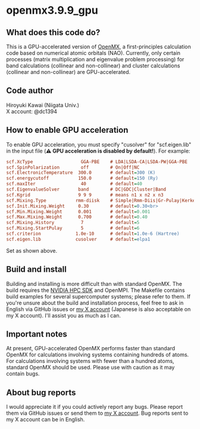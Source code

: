 # openmx3.9.9_gpu
## What does this code do?
This is a GPU-accelerated version of [OpenMX](https://www.openmx-square.org/), a first-principles calculation code based on numerical atomic orbitals (NAO). Currently, only certain processes (matrix multiplication and eigenvalue problem processing) for band calculations (collinear and non-collinear) and cluster calculations (collinear and non-collinear) are GPU-accelerated.

## Code author
Hiroyuki Kawai (Niigata Univ.)</br>
X account: @dc1394

## How to enable GPU acceleration
To enable GPU acceleration, you must specify "cusolver" for "scf.eigen.lib" in the input file (**:warning: GPU acceleration is disabled by default!**). For example:

```ini
scf.XcType                  GGA-PBE    # LDA|LSDA-CA|LSDA-PW|GGA-PBE
scf.SpinPolarization        off        # On|Off|NC
scf.ElectronicTemperature  300.0       # default=300 (K)
scf.energycutoff           150.0       # default=150 (Ry)
scf.maxIter                 40         # default=40
scf.EigenvalueSolver       band        # DC|GDC|Cluster|Band
scf.Kgrid                  9 9 9       # means n1 x n2 x n3
scf.Mixing.Type           rmm-diisk    # Simple|Rmm-Diis|Gr-Pulay|Kerker|Rmm-Diisk
scf.Init.Mixing.Weight     0.30        # default=0.30<br>
scf.Min.Mixing.Weight      0.001       # default=0.001 
scf.Max.Mixing.Weight      0.700       # default=0.40 
scf.Mixing.History          7          # default=5
scf.Mixing.StartPulay       5          # default=6
scf.criterion             1.0e-10      # default=1.0e-6 (Hartree) 
scf.eigen.lib             cusolver     # default=elpa1
```

Set as shown above.

## Build and install
Building and installing is more difficult than with standard OpenMX. The build requires the [NVIDIA HPC SDK](https://developer.nvidia.com/hpc-sdk) and OpenMPI. The Makefile contains build examples for several supercomputer systems; please refer to them. If you're unsure about the build and installation process, feel free to ask in English via GitHub issues or [my X account](https://x.com/dc1394) (Japanese is also acceptable on my X account). I'll assist you as much as I can.

## Important notes
At present, GPU-accelerated OpenMX performs faster than standard OpenMX for calculations involving systems containing hundreds of atoms. For calculations involving systems with fewer than a hundred atoms, standard OpenMX should be used. Please use with caution as it may contain bugs.

## About bug reports
I would appreciate it if you could actively report any bugs. Please report them via GitHub issues or send them to [my X account](https://x.com/dc1394). Bug reports sent to my X account can be in English.